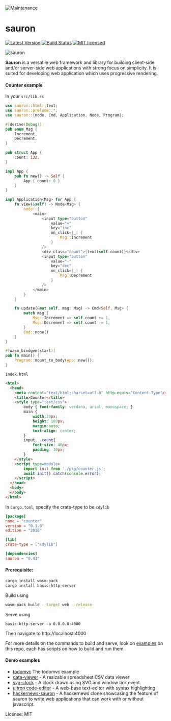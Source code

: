 ![Maintenance](https://img.shields.io/badge/maintenance-activly--developed-brightgreen.svg)

# sauron


[![Latest Version](https://img.shields.io/crates/v/sauron.svg)](https://crates.io/crates/sauron)
[![Build Status](https://travis-ci.org/ivanceras/sauron.svg?branch=master)](https://travis-ci.org/ivanceras/sauron)
[![MIT licensed](https://img.shields.io/badge/license-MIT-blue.svg)](./LICENSE)

![sauron](https://raw.githubusercontent.com/ivanceras/sauron/master/assets/sauron.png)

**Sauron** is a versatile web framework and library for building client-side and/or server-side web applications
with strong focus on simplicity. It is suited for developing web application which uses progressive rendering.


#### Counter example
In your `src/lib.rs`
```rust
use sauron::html::text;
use sauron::prelude::*;
use sauron::{node, Cmd, Application, Node, Program};

#[derive(Debug)]
pub enum Msg {
    Increment,
    Decrement,
}

pub struct App {
    count: i32,
}

impl App {
    pub fn new() -> Self {
        App { count: 0 }
    }
}

impl Application<Msg> for App {
    fn view(&self) -> Node<Msg> {
        node! {
            <main>
                <input type="button"
                    value="+"
                    key="inc"
                    on_click=|_| {
                        Msg::Increment
                    }
                />
                <div class="count">{text(self.count)}</div>
                <input type="button"
                    value="-"
                    key="dec"
                    on_click=|_| {
                        Msg::Decrement
                    }
                />
            </main>
        }
    }

    fn update(&mut self, msg: Msg) -> Cmd<Self, Msg> {
        match msg {
            Msg::Increment => self.count += 1,
            Msg::Decrement => self.count -= 1,
        }
        Cmd::none()
    }
}

#[wasm_bindgen(start)]
pub fn main() {
    Program::mount_to_body(App::new());
}
```
`index.html`
```html
<html>
  <head>
    <meta content="text/html;charset=utf-8" http-equiv="Content-Type"/>
    <title>Counter</title>
    <style type="text/css">
        body { font-family: verdana, arial, monospace; }
        main {
            width:30px;
            height: 100px;
            margin:auto;
            text-align: center;
        }
        input, .count{
            font-size: 40px;
            padding: 30px;
        }
    </style>
    <script type=module>
        import init from './pkg/counter.js';
        await init().catch(console.error);
    </script>
  </head>
  <body>
  </body>
</html>
```
In `Cargo.toml`, specify the crate-type to be `cdylib`

```toml
[package]
name = "counter"
version = "0.1.0"
edition = "2018"

[lib]
crate-type = ["cdylib"]

[dependencies]
sauron = "0.43"
```

#### Prerequisite:

```sh
cargo install wasm-pack
cargo install basic-http-server
```


Build using
```sh
wasm-pack build --target web --release
```
Serve using
```
basic-http-server -a 0.0.0.0:4000
```
Then navigate to http://localhost:4000

For more details on the commands to build and serve, look on [examples](https://github.com/ivanceras/sauron/tree/master/examples) on this repo, each
has scripts on how to build and run them.


#### Demo examples
- [todomvc](https://ivanceras.github.io/todomvc/) The todomvc example
- [data-viewer](https://ivanceras.github.io/data-viewer/) - A resizable spreadsheet CSV data viewer
- [svg-clock](https://ivanceras.github.io/svg-clock/) - A clock drawn using SVG and window tick event.
- [ultron code-editor](https://ivanceras.github.io/ultron/) - A web-base text-editor with syntax highlighting
- [hackernews-sauron](https://github.com/ivanceras/hackernews-sauron) - A hackernews clone showcasing the feature of sauron to write web applications that can work with or without javascript.



License: MIT
